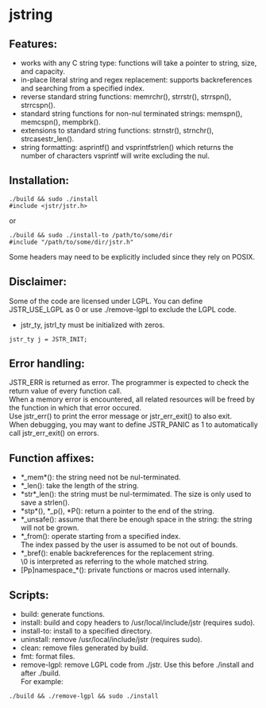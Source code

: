 # jstring

## Features:
- works with any C string type: functions will take a pointer to string, size, and capacity.<br>
- in-place literal string and regex replacement: supports backreferences and searching from a specified index.<br>
- reverse standard string functions: memrchr(), strrstr(), strrspn(), strrcspn().<br>
- standard string functions for non-nul terminated strings: memspn(), memcspn(), mempbrk().<br>
- extensions to standard string functions: strnstr(), strnchr(), strcasestr\_len().<br>
- string formatting: asprintf() and vsprintfstrlen() which returns the number of characters vsprintf will write excluding the nul.<br>

## Installation:
```
./build && sudo ./install
#include <jstr/jstr.h>
```
or
```
./build && sudo ./install-to /path/to/some/dir
#include "/path/to/some/dir/jstr.h"
```
Some headers may need to be explicitly included since they rely on POSIX.<br>

## Disclaimer:
Some of the code are licensed under LGPL. You can define JSTR\_USE\_LGPL as 0 or use ./remove-lgpl to exclude the LGPL code.<br>
- jstr\_ty, jstrl\_ty must be initialized with zeros.<br>
```
jstr_ty j = JSTR_INIT;
```

## Error handling:
JSTR\_ERR is returned as error. The programmer is expected to check the return value of every function call.<br>
When a memory error is encountered, all related resources will be freed by the function in which that error occured.<br>
Use jstr\_err\(\) to print the error message or jstr\_err\_exit() to also exit.<br>
When debugging, you may want to define JSTR\_PANIC as 1 to automatically call jstr\_err\_exit() on errors.<br>

## Function affixes: 
- \*\_mem\*(): the string need not be nul-terminated.<br>
- \*\_len(): take the length of the string.<br>
- \*str\*\_len(): the string must be nul-termimated. The size is only used to save a strlen().<br>
- \*stp\*(), \*\_p(), \*P(): return a pointer to the end of the string.<br>
- \*\_unsafe(): assume that there be enough space in the string: the string will not be grown.<br>
- \*\_from(): operate starting from a specified index.<br>
The index passed by the user is assumed to be not out of bounds.<br>
- \*\_bref(): enable backreferences for the replacement string.<br>
\\0 is interpreted as referring to the whole matched string.<br>
- [Pp]namespace\_\*(): private functions or macros used internally.<br>

## Scripts:
- build: generate functions.<br>
- install: build and copy headers to /usr/local/include/jstr (requires sudo).<br>
- install-to: install to a specified directory.<br>
- uninstall: remove /usr/local/include/jstr (requires sudo).<br>
- clean: remove files generated by build.<br>
- fmt: format files.<br>
- remove-lgpl: remove LGPL code from ./jstr. Use this before ./install and after ./build.<br>
For example:
```
./build && ./remove-lgpl && sudo ./install
```
